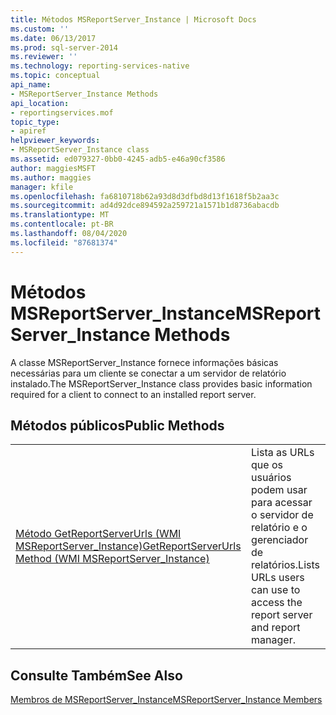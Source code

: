 ```yaml
---
title: Métodos MSReportServer_Instance | Microsoft Docs
ms.custom: ''
ms.date: 06/13/2017
ms.prod: sql-server-2014
ms.reviewer: ''
ms.technology: reporting-services-native
ms.topic: conceptual
api_name:
- MSReportServer_Instance Methods
api_location:
- reportingservices.mof
topic_type:
- apiref
helpviewer_keywords:
- MSReportServer_Instance class
ms.assetid: ed079327-0bb0-4245-adb5-e46a90cf3586
author: maggiesMSFT
ms.author: maggies
manager: kfile
ms.openlocfilehash: fa6810718b62a93d8d3dfbd8d13f1618f5b2aa3c
ms.sourcegitcommit: ad4d92dce894592a259721a1571b1d8736abacdb
ms.translationtype: MT
ms.contentlocale: pt-BR
ms.lasthandoff: 08/04/2020
ms.locfileid: "87681374"
---
```

# <a name="msreportserver_instance-methods"></a><span data-ttu-id="59a0b-102">Métodos MSReportServer_Instance</span><span class="sxs-lookup"><span data-stu-id="59a0b-102">MSReportServer_Instance Methods</span></span>
  <span data-ttu-id="59a0b-103">A classe MSReportServer_Instance fornece informações básicas necessárias para um cliente se conectar a um servidor de relatório instalado.</span><span class="sxs-lookup"><span data-stu-id="59a0b-103">The MSReportServer_Instance class provides basic information required for a client to connect to an installed report server.</span></span>  
  
## <a name="public-methods"></a><span data-ttu-id="59a0b-104">Métodos públicos</span><span class="sxs-lookup"><span data-stu-id="59a0b-104">Public Methods</span></span>  
  
|||  
|-|-|  
|[<span data-ttu-id="59a0b-105">Método GetReportServerUrls &#40;WMI MSReportServer_Instance&#41;</span><span class="sxs-lookup"><span data-stu-id="59a0b-105">GetReportServerUrls Method &#40;WMI MSReportServer_Instance&#41;</span></span>](msreportserver-instance-methods-getreportserverurls.md)|<span data-ttu-id="59a0b-106">Lista as URLs que os usuários podem usar para acessar o servidor de relatório e o gerenciador de relatórios.</span><span class="sxs-lookup"><span data-stu-id="59a0b-106">Lists URLs users can use to access the report server and report manager.</span></span>|  
  
## <a name="see-also"></a><span data-ttu-id="59a0b-107">Consulte Também</span><span class="sxs-lookup"><span data-stu-id="59a0b-107">See Also</span></span>  
 [<span data-ttu-id="59a0b-108">Membros de MSReportServer_Instance</span><span class="sxs-lookup"><span data-stu-id="59a0b-108">MSReportServer_Instance Members</span></span>](msreportserver-instance-members.md)  
  
  
